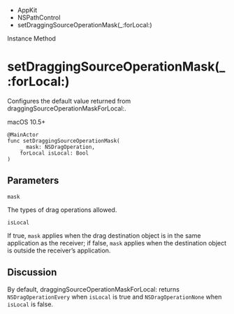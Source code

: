 

- AppKit
- NSPathControl
-  setDraggingSourceOperationMask(\_:forLocal:) 

Instance Method

# setDraggingSourceOperationMask(\_:forLocal:)

Configures the default value returned from draggingSourceOperationMaskForLocal:.

macOS 10.5+

``` source
@MainActor
func setDraggingSourceOperationMask(
    _ mask: NSDragOperation,
    forLocal isLocal: Bool
)
```

## Parameters 

`mask`  

The types of drag operations allowed.

`isLocal`  

If true, `mask` applies when the drag destination object is in the same application as the receiver; if false, `mask` applies when the destination object is outside the receiver’s application.

## Discussion

By default, draggingSourceOperationMaskForLocal: returns `NSDragOperationEvery` when `isLocal` is true and `NSDragOperationNone` when `isLocal` is false.

